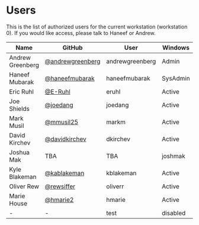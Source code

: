 Users
=====

This is the list of authorized users for the current workstation (workstation 0). If you would like access, please talk to Haneef or Andrew.

Name|GitHub|User|Windows|Ubuntu
----|------|----|-------|------
Andrew Greenberg|[@andrewgreenberg](github.com/andrewgreenberg)|andrewgreenberg|Admin|Admin
Haneef Mubarak|[@haneefmubarak](github.com/haneefmubarak)|haneefmubarak|SysAdmin|SysAdmin
Eric Ruhl|[@E-Ruhl](github.com/eruhl)|eruhl|Active|N/A
Joe Shields|[@joedang](github.com/joedang)|joedang|Active|N/A
Mark Musil|[@mmusil25](github.com/mmusil25)|markm|Active|N/A
David Kirchev|[@davidkirchev](github.com/davidkirchev)|dkirchev|Active|N/A
Joshua Mak|TBA|TBA|joshmak|Active|N/A
Kyle Blakeman|[@kablakeman](https://github.com/kablakeman)|kblakeman|Active|N/A
Oliver Rew|[@rewsiffer](https://github.com/rewsiffer)|oliverr|Active|N/A
Marie House|[@hmarie2](https://github.com/hmarie2)|hmarie|Active|N/A
-|-|test|disabled|disabled
